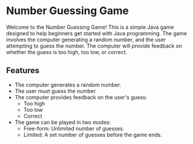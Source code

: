 # Number Guessing Game

Welcome to the Number Guessing Game! This is a simple Java game designed to help beginners get started with Java programming. The game involves the computer generating a random number, and the user attempting to guess the number. The computer will provide feedback on whether the guess is too high, too low, or correct.

## Features

- The computer generates a random number.
- The user must guess the number.
- The computer provides feedback on the user's guess:
  - Too high
  - Too low
  - Correct
- The game can be played in two modes:
  - Free-form: Unlimited number of guesses.
  - Limited: A set number of guesses before the game ends.


